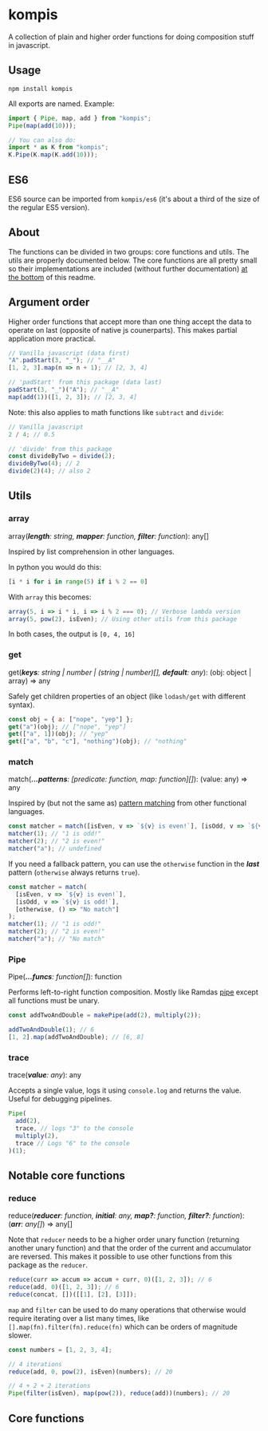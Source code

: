# kompis

A collection of plain and higher order functions for doing composition stuff in javascript.

## Usage

```
npm install kompis
```

All exports are named. Example:

```js
import { Pipe, map, add } from "kompis";
Pipe(map(add(10)));

// You can also do:
import * as K from "kompis";
K.Pipe(K.map(K.add(10)));
```

## ES6

ES6 source can be imported from `kompis/es6` (it's about a third of the size of the regular ES5 version).

## About

The functions can be divided in two groups: core functions and utils. The utils are properly documented below. The core functions are all pretty small so their implementations are included (without further documentation) [at the bottom](#core) of this readme.

## Argument order

Higher order functions that accept more than one thing accept the data to operate on last (opposite of native js counerparts). This makes partial application more practical.

```js
// Vanilla javascript (data first)
"A".padStart(3, "_"); // "__A"
[1, 2, 3].map(n => n + 1); // [2, 3, 4]

// 'padStart' from this package (data last)
padStart(3, "_")("A"); // "__A"
map(add(1))([1, 2, 3]); // [2, 3, 4]
```

Note: this also applies to math functions like `subtract` and `divide`:

```js
// Vanilla javascript
2 / 4; // 0.5

// 'divide' from this package
const divideByTwo = divide(2);
divideByTwo(4); // 2
divide(2)(4); // also 2
```

## Utils

### array

array(_**length**: string, **mapper**: function, **filter**: function_): any[]

Inspired by list comprehension in other languages.

In python you would do this:

```python
[i * i for i in range(5) if i % 2 == 0]
```

With `array` this becomes:

```js
array(5, i => i * i, i => i % 2 === 0); // Verbose lambda version
array(5, pow(2), isEven); // Using other utils from this package
```

In both cases, the output is `[0, 4, 16]`

### get

get(_**keys**: string | number | (string | number)[], **default**: any_): (obj: object | array) => any

Safely get children properties of an object (like `lodash/get` with different syntax).

```js
const obj = { a: ["nope", "yep"] };
get("a")(obj); // ["nope", "yep"]
get(["a", 1])(obj); // "yep"
get(["a", "b", "c"], "nothing")(obj); // "nothing"
```

### match

match(_**...patterns**: [predicate: function, map: function][]_): (value: any) => any

Inspired by (but not the same as) [pattern matching](https://stackoverflow.com/questions/2502354/what-is-pattern-matching-in-functional-languages) from other functional languages.

```js
const matcher = match([isEven, v => `${v} is even!`], [isOdd, v => `${v} is odd!`]);
matcher(1); // "1 is odd!"
matcher(2); // "2 is even!"
matcher("a"); // undefined
```

If you need a fallback pattern, you can use the `otherwise` function in the _**last**_ pattern (`otherwise` always returns `true`).

```js
const matcher = match(
  [isEven, v => `${v} is even!`],
  [isOdd, v => `${v} is odd!`],
  [otherwise, () => "No match"]
);
matcher(1); // "1 is odd!"
matcher(2); // "2 is even!"
matcher("a"); // "No match"
```

### Pipe

Pipe(_**...funcs**: function[]_): function

Performs left-to-right function composition. Mostly like Ramdas [pipe](https://ramdajs.com/docs/#pipe) except all functions must be unary.

```js
const addTwoAndDouble = makePipe(add(2), multiply(2));

addTwoAndDouble(1); // 6
[1, 2].map(addTwoAndDouble); // [6, 8]
```

### trace

trace(_**value**: any_): any

Accepts a single value, logs it using `console.log` and returns the value. Useful for debugging pipelines.

```js
Pipe(
  add(2),
  trace, // logs "3" to the console
  multiply(2),
  trace // Logs "6" to the console
)(1);
```

## Notable core functions

### reduce

reduce(_**reducer**: function, **initial**: any, **map?**: function, **filter?**: function_): (_**arr**: any[]_) => any[]

Note that `reducer` needs to be a higher order unary function (returning another unary function) and that the order of the current and accumulator are reversed. This makes it possible to use other functions from this package as the `reducer`.

```js
reduce(curr => accum => accum + curr, 0)([1, 2, 3]); // 6
reduce(add, 0)([1, 2, 3]); // 6
reduce(concat, [])([[1], [2], [3]]);
```

`map` and `filter` can be used to do many operations that otherwise would require iterating over a list many times, like `[].map(fn).filter(fn).reduce(fn)` which can be orders of magnitude slower.

```js
const numbers = [1, 2, 3, 4];

// 4 iterations
reduce(add, 0, pow(2), isEven)(numbers); // 20

// 4 + 2 + 2 iterations
Pipe(filter(isEven), map(pow(2)), reduce(add))(numbers); // 20
```

## <a id='core'></a> Core functions

